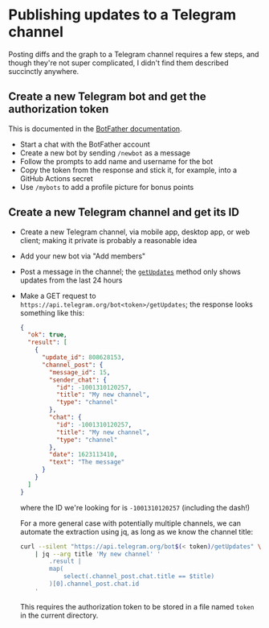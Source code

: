 # Publishing updates to a Telegram channel

Posting diffs and the graph to a Telegram channel requires a few steps, and
though they're not super complicated, I didn't find them described succinctly
anywhere.

## Create a new Telegram bot and get the authorization token

This is documented in the [BotFather documentation][1].

- Start a chat with the BotFather account
- Create a new bot by sending `/newbot` as a message
- Follow the prompts to add name and username for the bot
- Copy the token from the response and stick it, for example, into a GitHub
  Actions secret
- Use `/mybots` to add a profile picture for bonus points

[1]: <https://core.telegram.org/bots#6-botfather>

## Create a new Telegram channel and get its ID

- Create a new Telegram channel, via mobile app, desktop app, or web client;
  making it private is probably a reasonable idea
- Add your new bot via "Add members"
- Post a message in the channel; the [`getUpdates`][2] method only shows updates
  from the last 24 hours
- Make a GET request to `https://api.telegram.org/bot<token>/getUpdates`; the
  response looks something like this:

    ```json
    {
      "ok": true,
      "result": [
        {
          "update_id": 808628153,
          "channel_post": {
            "message_id": 15,
            "sender_chat": {
              "id": -1001310120257,
              "title": "My new channel",
              "type": "channel"
            },
            "chat": {
              "id": -1001310120257,
              "title": "My new channel",
              "type": "channel"
            },
            "date": 1623113410,
            "text": "The message"
          }
        }
      ]
    }
    ```

  where the ID we're looking for is `-1001310120257` (including the dash!)

  For a more general case with potentially multiple channels, we can automate
  the extraction using jq, as long as we know the channel title:

    ```sh
    curl --silent "https://api.telegram.org/bot$(< token)/getUpdates" \
        | jq --arg title 'My new channel' '
            .result |
            map(
                select(.channel_post.chat.title == $title)
            )[0].channel_post.chat.id
        '
    ```

  This requires the authorization token to be stored in a file named `token` in
  the current directory.

[2]: <https://core.telegram.org/bots/api#getupdates>
